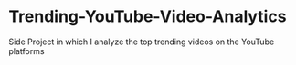 # Trending-YouTube-Video-Analytics
Side Project in which I analyze the top trending videos on the YouTube platforms
